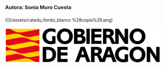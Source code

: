 ### Autora: Sonia Muro Cuesta

### 

![](/assets/catedu_fondo_blanco %28copia%29.png)



![](/assets/logo-gobierno-de-aragon-grande.png)

